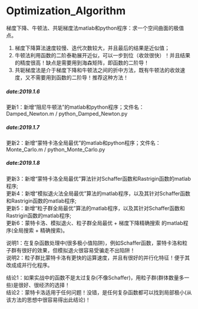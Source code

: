 # Optimization_Algorithm
梯度下降、牛顿法、共轭梯度法matlab和python程序：求一个空间曲面的极值点。

1. 梯度下降算法速度较慢、迭代次数较大，并且最后的结果是近似值；
2. 牛顿法利用函数的二阶泰勒展开近似，可以一步到位（收敛很快）！并且结果的精度很高！缺点是需要用到海森矩阵，即函数的二阶导！
3. 共轭梯度法是介于梯度下降和牛顿法之间的折中方法，既有牛顿法的收敛速度，又不需要用到函数的二阶导！推荐这种方法！

##### date:2019.1.6 #####
更新1：新增“阻尼牛顿法”的matlab和python程序；文件名：Damped_Newton.m / python_Damped_Newton.py 

##### date:2019.1.7 #####
更新2：新增“蒙特卡洛全局最优”的matlab和python程序；文件名：Monte_Carlo.m / python_Monte_Carlo.py

##### date:2019.1.8 #####
更新3：新增“蒙特卡洛全局最优”算法针对Schaffer函数和Rastrigin函数的matlab程序;     
更新4：新增“模拟退火法全局最优”算法的matlab程序，以及其针对Schaffer函数和Rastrigin函数的matlab程序;     
更新5：新增“粒子群全局最优”算法的matlab程序，以及其针对Schaffer函数和Rastrigin函数的matlab程序;      
更新6：蒙特卡洛、模拟退火、粒子群全局最优 + 梯度下降精确搜索 的matlab程序(全局搜索 + 精确搜索)。

说明1：在复杂函数处理中(很多极小值陷阱)，例如Schaffer函数，蒙特卡洛和粒子群有很好的效果，但模拟退火很容易受骗走不出陷阱！    
说明2：粒子群比蒙特卡洛有更快的运算速度，并且有很好的并行化特征！便于其改成成并行化程序。      

结论1：如果实战中的函数不是太过复杂(不像Schaffer)，用粒子群(群体数量多一些)是很好、很经济的选择！     
结论2：蒙特卡洛适用于任何问题！没错，是任何复杂函数都可以找到局部极小(从该方法的思想中很容易得出此结论)！
